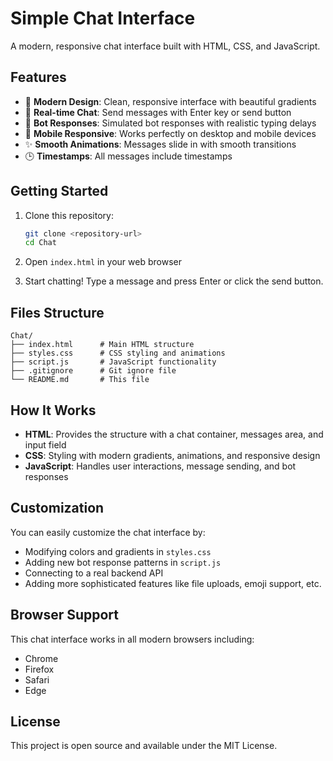 # Simple Chat Interface

A modern, responsive chat interface built with HTML, CSS, and JavaScript.

## Features

- 🎨 **Modern Design**: Clean, responsive interface with beautiful gradients
- 💬 **Real-time Chat**: Send messages with Enter key or send button
- 🤖 **Bot Responses**: Simulated bot responses with realistic typing delays
- 📱 **Mobile Responsive**: Works perfectly on desktop and mobile devices
- ✨ **Smooth Animations**: Messages slide in with smooth transitions
- 🕒 **Timestamps**: All messages include timestamps

## Getting Started

1. Clone this repository:
   ```bash
   git clone <repository-url>
   cd Chat
   ```

2. Open `index.html` in your web browser

3. Start chatting! Type a message and press Enter or click the send button.

## Files Structure

```
Chat/
├── index.html      # Main HTML structure
├── styles.css      # CSS styling and animations
├── script.js       # JavaScript functionality
├── .gitignore      # Git ignore file
└── README.md       # This file
```

## How It Works

- **HTML**: Provides the structure with a chat container, messages area, and input field
- **CSS**: Styling with modern gradients, animations, and responsive design
- **JavaScript**: Handles user interactions, message sending, and bot responses

## Customization

You can easily customize the chat interface by:

- Modifying colors and gradients in `styles.css`
- Adding new bot response patterns in `script.js`
- Connecting to a real backend API
- Adding more sophisticated features like file uploads, emoji support, etc.

## Browser Support

This chat interface works in all modern browsers including:
- Chrome
- Firefox
- Safari
- Edge

## License

This project is open source and available under the MIT License.
